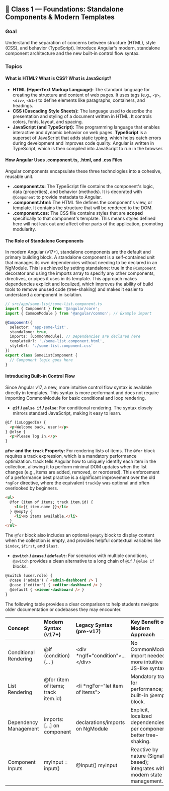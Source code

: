 ## **🧱 Class 1 — Foundations: Standalone Components & Modern Templates**

### **Goal**

Understand the separation of concerns between structure (HTML), style (CSS), and behavior (TypeScript). Introduce Angular's modern, standalone component architecture and the new built-in control flow syntax.

### **Topics**

#### **What is HTML? What is CSS? What is JavaScript?**

* **HTML (HyperText Markup Language):** The standard language for creating the structure and content of web pages. It uses tags (e.g., `<p>`, `<div>`, `<h1>`) to define elements like paragraphs, containers, and headings.  
* **CSS (Cascading Style Sheets):** The language used to describe the presentation and styling of a document written in HTML. It controls colors, fonts, layout, and spacing.  
* **JavaScript (and TypeScript):** The programming language that enables interactive and dynamic behavior on web pages. **TypeScript** is a superset of JavaScript that adds static typing, which helps catch errors during development and improves code quality. Angular is written in TypeScript, which is then compiled into JavaScript to run in the browser.

#### **How Angular Uses .component.ts, .html, and .css Files**

Angular components encapsulate these three technologies into a cohesive, reusable unit.

* **.component.ts:** The TypeScript file contains the component's logic, data (properties), and behavior (methods). It is decorated with `@Component` to provide metadata to Angular.  
* **.component.html:** The HTML file defines the component's view, or template. It contains the structure that will be rendered to the DOM.  
* **.component.css:** The CSS file contains styles that are **scoped** specifically to that component's template. This means styles defined here will not leak out and affect other parts of the application, promoting modularity.

#### 

#### **The Role of Standalone Components**

In modern Angular (v17+), standalone components are the default and primary building block. A standalone component is a self-contained unit that manages its own dependencies without needing to be declared in an NgModule. This is achieved by setting standalone: true in the `@Component` decorator and using the imports array to specify any other components, directives, or pipes it uses in its template. This approach makes dependencies explicit and localized, which improves the ability of build tools to remove unused code (tree-shaking) and makes it easier to understand a component in isolation.

```ts
// src/app/some-list/some-list.component.ts
import { Component } from '@angular/core';
import { CommonModule } from '@angular/common'; // Example import

@Component({
  selector: 'app-some-list',
  standalone: true,
  imports: [CommonModule], // Dependencies are declared here
  templateUrl: './some-list.component.html',
  styleUrl: './some-list.component.css'
})
export class SomeListComponent {
  // Component logic goes here
}
```

#### **Introducing Built-in Control Flow**

Since Angular v17, a new, more intuitive control flow syntax is available directly in templates. This syntax is more performant and does not require importing CommonModule for basic conditional and loop rendering.

* **`@if` / `@else if` / `@else`:** For conditional rendering. The syntax closely mirrors standard JavaScript, making it easy to learn.

```html
@if (isLoggedIn) {
  <p>Welcome back, user!</p>
} @else {
  <p>Please log in.</p>
}
```

**`@for` and the `track` Property:** For rendering lists of items. The `@for` block requires a track expression, which is a mandatory performance optimization. track tells Angular how to uniquely identify each item in the collection, allowing it to perform minimal DOM updates when the list changes (e.g., items are added, removed, or reordered). This enforcement of a performance best practice is a significant improvement over the old `*ngFor` directive, where the equivalent `trackBy` was optional and often overlooked by beginners.

```html
<ul>
  @for (item of items; track item.id) {
    <li>{{ item.name }}</li>
  } @empty {
    <li>No items available.</li>
  }
</ul>
```

The `@for` block also includes an optional `@empty` block to display content when the collection is empty, and provides helpful contextual variables like `$index`, `$first`, and `$last`.

* **`@switch` / `@case` / `@default`:** For scenarios with multiple conditions, `@switch` provides a clean alternative to a long chain of `@if` / `@else if` blocks.

```html
@switch (user.role) {
  @case ('admin') { <admin-dashboard /> }
  @case ('editor') { <editor-dashboard /> }
  @default { <viewer-dashboard /> }
}
```

The following table provides a clear comparison to help students navigate older documentation or codebases they may encounter.

| Concept | Modern Syntax (v17+) | Legacy Syntax (pre-v17) | Key Benefit of Modern Approach |
| :---- | :---- | :---- | :---- |
| Conditional Rendering | @if (condition) {... } | \<div \*ngIf="condition"\>...\</div\> | No CommonModule import needed; more intuitive JS-like syntax. |
| List Rendering | @for (item of items; track item.id) | \<li \*ngFor="let item of items"\> | Mandatory track for performance; built-in @empty block. |
| Dependency Management | imports: \[...\] on component | declarations/imports on NgModule | Explicit, localized dependencies per component; better tree-shaking. |
| Component Inputs | myInput \= input() | @Input() myInput | Reactive by nature (Signal-based); integrates with modern state management. |
